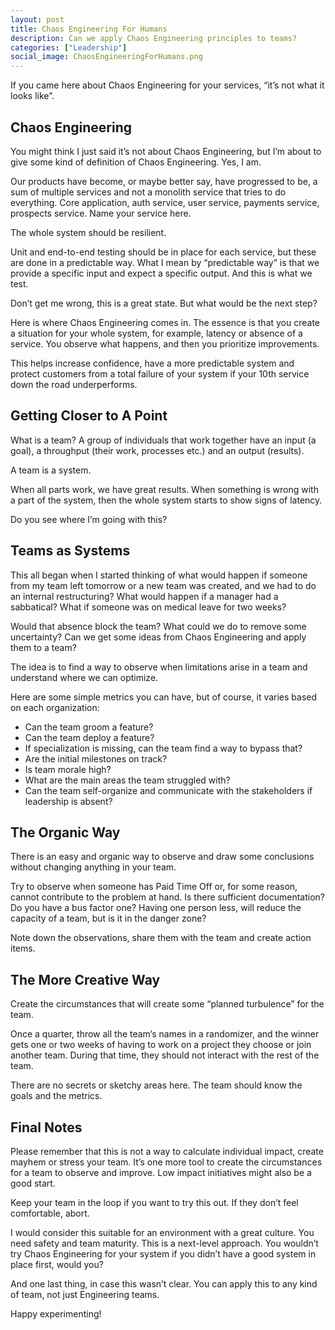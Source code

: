 ```yaml
---
layout: post
title: Chaos Engineering For Humans
description: Can we apply Chaos Engineering principles to teams?
categories: ["Leadership"]
social_image: ChaosEngineeringForHumans.png
---
```


If you came here about Chaos Engineering for your services, “it’s not what it looks like”.

## Chaos Engineering

You might think I just said it’s not about Chaos Engineering, but I’m about to give some kind of definition of Chaos Engineering. Yes, I am.

Our products have become, or maybe better say, have progressed to be, a sum of multiple services and not a monolith service that tries to do everything. Core application, auth service, user service, payments service, prospects service. Name your service here.

The whole system should be resilient.

Unit and end-to-end testing should be in place for each service, but these are done in a predictable way. What I mean by “predictable way” is that we provide a specific input and expect a specific output. And this is what we test.

Don’t get me wrong, this is a great state. But what would be the next step?

Here is where Chaos Engineering comes in. The essence is that you create a situation for your whole system, for example, latency or absence of a service. You observe what happens, and then you prioritize improvements.

This helps increase confidence, have a more predictable system and protect customers from a total failure of your system if your 10th service down the road underperforms.

## Getting Closer to A Point

What is a team? A group of individuals that work together have an input (a goal), a throughput (their work, processes etc.) and an output (results).

A team is a system.

When all parts work, we have great results. When something is wrong with a part of the system, then the whole system starts to show signs of latency.

Do you see where I’m going with this?

## Teams as Systems

This all began when I started thinking of what would happen if someone from my team left tomorrow or a new team was created, and we had to do an internal restructuring? What would happen if a manager had a sabbatical? What if someone was on medical leave for two weeks?

Would that absence block the team? What could we do to remove some uncertainty? Can we get some ideas from Chaos Engineering and apply them to a team?

The idea is to find a way to observe when limitations arise in a team and understand where we can optimize.

Here are some simple metrics you can have, but of course, it varies based on each organization:

- Can the team groom a feature?
- Can the team deploy a feature?
- If specialization is missing, can the team find a way to bypass that?
- Are the initial milestones on track?
- Is team morale high?
- What are the main areas the team struggled with?
- Can the team self-organize and communicate with the stakeholders if leadership is absent?

## The Organic Way

There is an easy and organic way to observe and draw some conclusions without changing anything in your team.

Try to observe when someone has Paid Time Off or, for some reason, cannot contribute to the problem at hand. Is there sufficient documentation? Do you have a bus factor one? Having one person less, will reduce the capacity of a team, but is it in the danger zone?

Note down the observations, share them with the team and create action items.

## The More Creative Way

Create the circumstances that will create some “planned turbulence” for the team.

Once a quarter, throw all the team’s names in a randomizer, and the winner gets one or two weeks of having to work on a project they choose or join another team. During that time, they should not interact with the rest of the team.

There are no secrets or sketchy areas here. The team should know the goals and the metrics.

## Final Notes

Please remember that this is not a way to calculate individual impact, create mayhem or stress your team. It’s one more tool to create the circumstances for a team to observe and improve. Low impact initiatives might also be a good start.

Keep your team in the loop if you want to try this out. If they don’t feel comfortable, abort.

I would consider this suitable for an environment with a great culture. You need safety and team maturity. This is a next-level approach. You wouldn’t try Chaos Engineering for your system if you didn’t have a good system in place first, would you?

And one last thing, in case this wasn’t clear. You can apply this to any kind of team, not just Engineering teams.

Happy experimenting!
